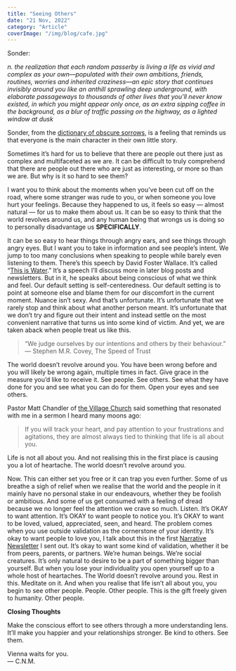 ```yaml
---
title: "Seeing Others"
date: "21 Nov, 2022"
category: "Article"
coverImage: "/img/blog/cafe.jpg"
---
```


Sonder:

_n. the realization that each random passerby is living a life as vivid and complex as your own—populated with their own ambitions, friends, routines, worries and inherited craziness—an epic story that continues invisibly around you like an anthill sprawling deep underground, with elaborate passageways to thousands of other lives that you’ll never know existed, in which you might appear only once, as an extra sipping coffee in the background, as a blur of traffic passing on the highway, as a lighted window at dusk_

Sonder, from the [dictionary of obscure sorrows](https://www.dictionaryofobscuresorrows.com/post/23536922667/sonder), is a feeling that reminds us that everyone is the main character in their own little story.

Sometimes it’s hard for us to believe that there are people out there just as complex and multifaceted as we are. It can be difficult to truly comprehend that there are people out there who are just as interesting, or more so than we are. But why is it so hard to see them?

I want you to think about the moments when you’ve been cut off on the road, where some stranger was rude to you, or when someone you love hurt your feelings. Because they happened to us, it feels so easy — almost natural — for us to make them about us. It can be so easy to think that the world revolves around us, and any human being that wrongs us is doing so to personally disadvantage us **SPECIFICALLY**.

It can be so easy to hear things through angry ears, and see things through angry eyes. But I want you to take in information and see people’s intent. We jump to too many conclusions when speaking to people while barely even listening to them. There’s this speech by David Foster Wallace. It’s called “[This is Water](https://fs.blog/david-foster-wallace-this-is-water/).” It’s a speech I’ll discuss more in later blog posts and newsletters. But in it, he speaks about being conscious of what we think and feel. Our default setting is self-centeredness. Our default setting is to point at someone else and blame them for our discomfort in the current moment. Nuance isn’t sexy. And that’s unfortunate. It’s unfortunate that we rarely stop and think about what another person meant. It’s unfortunate that we don’t try and figure out their intent and instead settle on the most convenient narrative that turns us into some kind of victim. And yet, we are taken aback when people treat us like this.

> “We judge ourselves by our intentions and others by their behaviour.”
> — Stephen M.R. Covey, The Speed of Trust

The world doesn’t revolve around you. You have been wrong before and you will likely be wrong again, multiple times in fact. Give grace in the measure you’d like to receive it. See people. See others. See what they have done for you and see what you can do for them. Open your eyes and see others.

Pastor Matt Chandler of [the Village Church](https://www.youtube.com/@thevillagechurch) said something that resonated with me in a sermon I heard many moons ago:

> If you will track your heart, and pay attention to your frustrations and agitations, they are almost always tied to thinking that life is all about you.

Life is not all about you. And not realising this in the first place is causing you a lot of heartache. The world doesn’t revolve around you.

Now. This can either set you free or it can trap you even further. Some of us breathe a sigh of relief when we realise that the world and the people in it mainly have no personal stake in our endeavours, whether they be foolish or ambitious. And some of us get consumed with a feeling of dread because we no longer feel the attention we crave so much. Listen. It’s OKAY to want attention. It’s OKAY to want people to notice you. It’s OKAY to want to be loved, valued, appreciated, seen, and heard. The problem comes when you use outside validation as the cornerstone of your identity. It’s okay to want people to love you, I talk about this in the first [Narrative Newsletter](https://www.getrevue.co/profile/Emberfiction/issues/the-narrative-1-on-birthdays-305195) I sent out. It’s okay to want some kind of validation, whether it be from peers, parents, or partners. We’re human beings. We’re social creatures. It’s only natural to desire to be a part of something bigger than yourself. But when you lose your individuality you open yourself up to a whole host of heartaches. The World doesn’t revolve around you. Rest in this. Meditate on it. And when you realise that life isn’t all about you, you begin to see other people. People. Other people. This is the gift freely given to humanity. Other people.

**Closing Thoughts**

Make the conscious effort to see others through a more understanding lens. It’ll make you happier and your relationships stronger. Be kind to others. See them.

Vienna waits for you.  
— C.N.M.
